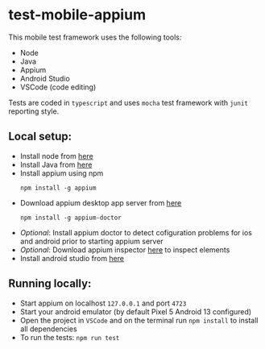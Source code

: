# test-mobile-appium


This mobile test framework uses the following tools:
 - Node
 - Java
 - Appium
 - Android Studio
 - VSCode (code editing)
 
 Tests are coded in `typescript` and uses `mocha` test framework with `junit` reporting style.
 
 
## Local setup:
  - Install node from [here](https://nodejs.org/en/download/)
  - Install Java from [here](https://www.oracle.com/java/technologies/downloads/)
  - Install appium using npm
    ```
    npm install -g appium
    ```
  - Download appium desktop app server from [here](https://github.com/appium/appium-desktop)
    ```
    npm install -g appium-doctor
    ```
  - *Optional*: Install appium doctor to detect cofiguration problems for ios and android prior to starting appium server
  - *Optional*: Download appium inspector [here](https://github.com/appium/appium-inspector) to inspect elements
  - Install android studio from [here](https://developer.android.com/studio/)
  
## Running locally:
  - Start appium on localhost `127.0.0.1` and port `4723`
  - Start your android emulator (by default Pixel 5 Android 13 configured)
  - Open the project in `VSCode` and on the terminal run `npm install` to install all dependencies
  - To run the tests: `npm run test`
